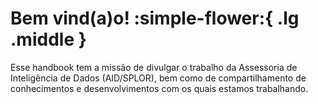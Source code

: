 # Bem vind(a)o! :simple-flower:{ .lg .middle }

Esse handbook tem a missão de divulgar o trabalho da Assessoria de Inteligência de Dados (AID/SPLOR), bem como de compartilhamento de conhecimentos e desenvolvimentos com os quais estamos trabalhando. 

